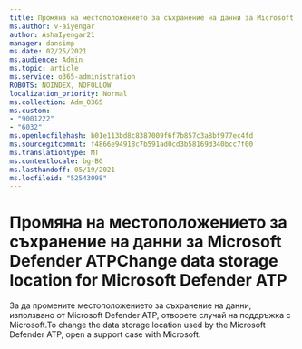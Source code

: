 ```yaml
---
title: Промяна на местоположението за съхранение на данни за Microsoft Defender ATP
ms.author: v-aiyengar
author: AshaIyengar21
manager: dansimp
ms.date: 02/25/2021
ms.audience: Admin
ms.topic: article
ms.service: o365-administration
ROBOTS: NOINDEX, NOFOLLOW
localization_priority: Normal
ms.collection: Adm_O365
ms.custom:
- "9001222"
- "6032"
ms.openlocfilehash: b01e113bd8c8387009f6f7b857c3a8bf977ec4fd
ms.sourcegitcommit: f4866e94918c7b591ad0cd3b58169d340bcc7f00
ms.translationtype: MT
ms.contentlocale: bg-BG
ms.lasthandoff: 05/19/2021
ms.locfileid: "52543098"
---
```

# <a name="change-data-storage-location-for-microsoft-defender-atp"></a><span data-ttu-id="c2560-102">Промяна на местоположението за съхранение на данни за Microsoft Defender ATP</span><span class="sxs-lookup"><span data-stu-id="c2560-102">Change data storage location for Microsoft Defender ATP</span></span>

<span data-ttu-id="c2560-103">За да промените местоположението за съхранение на данни, използвано от Microsoft Defender ATP, отворете случай на поддръжка с Microsoft.</span><span class="sxs-lookup"><span data-stu-id="c2560-103">To change the data storage location used by the Microsoft Defender ATP, open a support case with Microsoft.</span></span>
